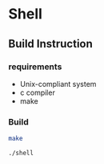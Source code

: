 # Shell

## Build Instruction

### requirements

- Unix-compliant system
- c compiler
- make

### Build

```sh
make
```

```sh
./shell
```

